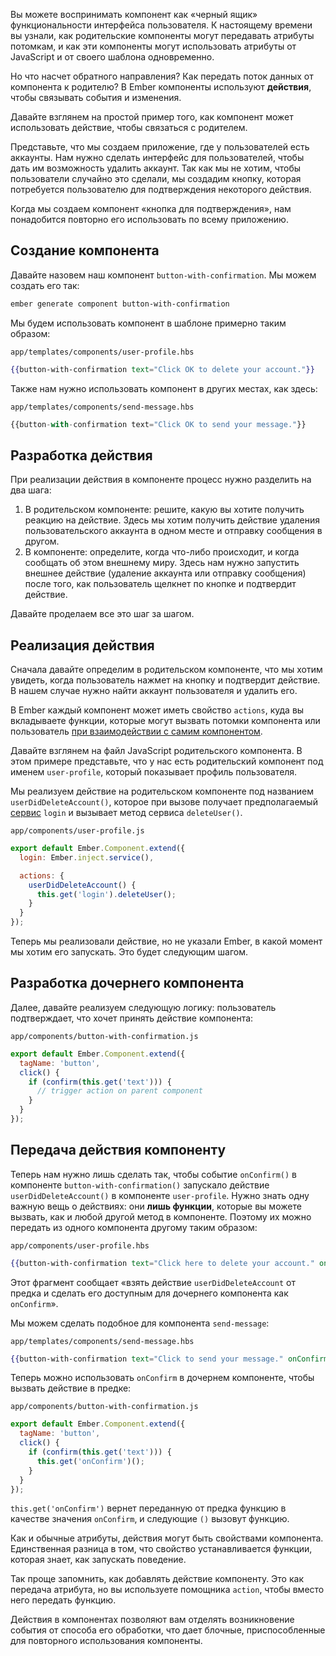 Вы можете воспринимать компонент как «черный ящик» функциональности интерфейса пользователя. К настоящему времени вы узнали, как родительские компоненты могут передавать атрибуты потомкам, и как эти компоненты могут использовать атрибуты от JavaScript и от своего шаблона одновременно.

Но что насчет обратного направления? Как передать поток данных от компонента к родителю? В Ember компоненты используют **действия**, чтобы связывать события и изменения.

Давайте взглянем на простой пример того, как компонент может использовать действие, чтобы связаться с родителем.

Представьте, что мы создаем приложение, где у пользователей есть аккаунты. Нам нужно сделать интерфейс для пользователей, чтобы дать им возможность удалить аккаунт. Так как мы не хотим, чтобы пользователи случайно это сделали, мы создадим кнопку, которая потребуется пользователю для подтверждения некоторого действия.

Когда мы создаем компонент «кнопка для подтверждения», нам понадобится повторно его использовать по всему приложению.

## Создание компонента

Давайте назовем наш компонент `button-with-confirmation`. Мы можем создать его так:

```bash
ember generate component button-with-confirmation
```

Мы будем использовать компонент в шаблоне примерно таким образом:

`app/templates/components/user-profile.hbs`
```hbs
{{button-with-confirmation text="Click OK to delete your account."}}
```

Также нам нужно использовать компонент в других местах, как здесь:

`app/templates/components/send-message.hbs`
```js
{{button-with-confirmation text="Click OK to send your message."}}
```

## Разработка действия

При реализации действия в компоненте процесс нужно разделить на два шага:

1. В родительском компоненте: решите, какую вы хотите получить реакцию на действие. Здесь мы хотим получить действие удаления пользовательского аккаунта в одном месте и отправку сообщения в другом.
2. В компоненте: определите, когда что-либо происходит, и когда сообщать об этом внешнему миру. Здесь нам нужно запустить внешнее действие (удаление аккаунта или отправку сообщения) после того, как пользователь щелкнет по кнопке и подтвердит действие.

Давайте проделаем все это шаг за шагом.

## Реализация действия

Сначала давайте определим в родительском компоненте, что мы хотим увидеть, когда пользователь нажмет на кнопку и подтвердит действие. В нашем случае нужно найти аккаунт пользователя и удалить его.

В Ember каждый компонент может иметь свойство `actions`, куда вы вкладываете функции, которые могут вызвать потомки компонента или пользователь [при взаимодействии с самим компонентом](http://emjs.ru/v2/templates/actions/).

Давайте взглянем на файл JavaScript родительского компонента. В этом примере представьте, что у нас есть родительский компонент под именем `user-profile`, который показывает профиль пользователя.

Мы реализуем действие на родительском компоненте под названием `userDidDeleteAccount()`, которое при вызове получает предполагаемый [сервис](http://guides.emberjs.com/v2.1.0/applications/services/) `login` и вызывает метод сервиса `deleteUser()`.

`app/components/user-profile.js`
```js
export default Ember.Component.extend({
  login: Ember.inject.service(),

  actions: {
    userDidDeleteAccount() {
      this.get('login').deleteUser();
    }
  }
});
```

Теперь мы реализовали действие, но не указали Ember, в какой момент мы хотим его запускать. Это будет следующим шагом.

## Разработка дочернего компонента

Далее, давайте реализуем следующую логику: пользователь подтверждает, что хочет принять действие компонента:

`app/components/button-with-confirmation.js`
```js
export default Ember.Component.extend({
  tagName: 'button',
  click() {
    if (confirm(this.get('text'))) {
      // trigger action on parent component
    }
  }
});
```

## Передача действия компоненту

Теперь нам нужно лишь сделать так, чтобы событие `onConfirm()` в компоненте `button-with-confirmation()` запускало действие `userDidDeleteAccount()` в компоненте `user-profile`. Нужно знать одну важную вещь о действиях: они **лишь функции**, которые вы можете вызвать, как и любой другой метод в компоненте. Поэтому их можно передать из одного компонента другому таким образом:

`app/components/user-profile.hbs`
```hbs
{{button-with-confirmation text="Click here to delete your account." onConfirm=(action 'userDidDeleteAccount')}}
```

Этот фрагмент сообщает «взять действие `userDidDeleteAccount` от предка и сделать его доступным для дочернего компонента как `onConfirm`».

Мы можем сделать подобное для компонента `send-message`:

`app/templates/components/send-message.hbs`
```hbs
{{button-with-confirmation text="Click to send your message." onConfirm=(action 'sendMessage')}}
```

Теперь можно использовать `onConfirm` в дочернем компоненте, чтобы вызвать действие в предке:

`app/components/button-with-confirmation.js`
```js
export default Ember.Component.extend({
  tagName: 'button',
  click() {
    if (confirm(this.get('text'))) {
      this.get('onConfirm')();
    }
  }
});
```

`this.get('onConfirm')` вернет переданную от предка функцию в качестве значения `onConfirm`, и следующие `()` вызовут функцию.

Как и обычные атрибуты, действия могут быть свойствами компонента. Единственная разница в том, что свойство устанавливается функции, которая знает, как запускать поведение.

Так проще запомнить, как добавлять действие компоненту. Это как передача атрибута, но вы используете помощника `action`, чтобы вместо него передать функцию.

Действия в компонентах позволяют вам отделять возникновение события от способа его обработки, что дает блочные, приспособленные для повторного использования компоненты.